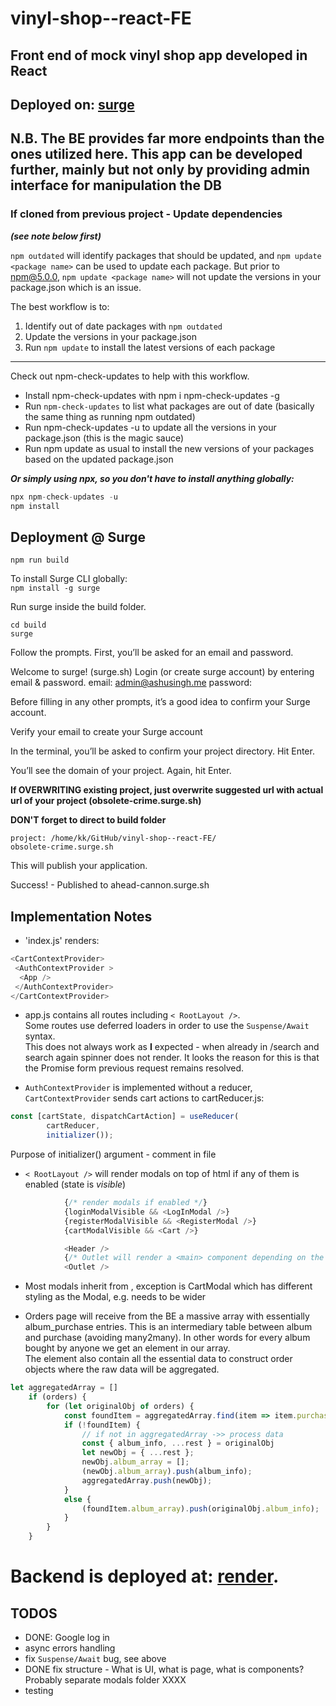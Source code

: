 # vinyl-shop--react-FE

## Front end of mock vinyl shop app developed in React

## Deployed on: [surge](http://obsolete-crime.surge.sh/)

## N.B. The BE provides far more endpoints than the ones utilized here. This app can be developed further, mainly but not only by providing admin interface for manipulation the DB

### If cloned from previous project - Update dependencies  

***(see note below first)***

`npm outdated` will identify packages that should be updated, and `npm update <package name>` can be used to update each package. But prior to npm@5.0.0, `npm update <package name>` will not update the versions in your package.json which is an issue.  

The best workflow is to:  

1. Identify out of date packages with `npm outdated`
2. Update the versions in your package.json
3. Run `npm update` to install the latest versions of each package

---

Check out npm-check-updates to help with this workflow.

- Install npm-check-updates with npm i npm-check-updates -g
- Run `npm-check-updates` to list what packages are out of date (basically the same thing as running npm outdated)
- Run npm-check-updates -u to update all the versions in your package.json (this is the magic sauce)
- Run npm update as usual to install the new versions of your packages based on the updated package.json  
  
***Or simply using npx, so you don't have to install anything globally:***

```js
npx npm-check-updates -u  
npm install
```

## Deployment @ Surge

```npm run build```

To install Surge CLI globally:  
```npm install -g surge```

Run surge inside the build folder.

```
cd build
surge
```

Follow the prompts. First, you’ll be asked for an email and password.

Welcome to surge! (surge.sh)
Login (or create surge account) by entering email & password.
      email: admin@ashusingh.me
      password:

Before filling in any other prompts, it’s a good idea to confirm your Surge account.

Verify your email to create your Surge account

In the terminal, you’ll be asked to confirm your project directory. Hit Enter.

You’ll see the domain of your project. Again, hit Enter.   

**If OVERWRITING existing project, just overwrite suggested url with actual url of your project (obsolete-crime.surge.sh)**  

**DON'T forget to direct to build folder**  

    project: /home/kk/GitHub/vinyl-shop--react-FE/
    obsolete-crime.surge.sh 

This will publish your application.

   Success! - Published to ahead-cannon.surge.sh
   

## Implementation Notes

- 'index.js' renders:

```js
<CartContextProvider>
 <AuthContextProvider >
  <App />
 </AuthContextProvider>
</CartContextProvider>
```

- app.js contains all routes including `< RootLayout />`.  
Some routes use deferred loaders in order to use the `Suspense/Await` syntax.  
This does not always work as **I** expected - when already in /search and search again spinner does not render.  It looks the reason for this is that the Promise form previous request remains resolved.  

- `AuthContextProvider` is implemented without a reducer, `CartContextProvider` sends cart actions to cartReducer.js:

```js
const [cartState, dispatchCartAction] = useReducer(
        cartReducer,
        initializer());
```

Purpose of initializer() argument - comment in file
- `< RootLayout />` will render modals on top of html if any of them is enabled (state is *visible*)

```js
            {/* render modals if enabled */}
            {loginModalVisible && <LogInModal />}
            {registerModalVisible && <RegisterModal />}
            {cartModalVisible && <Cart />}

            <Header />
            {/* Outlet will render a <main> component depending on the route selected */}
            <Outlet />

```

- Most modals inherit from <Modal>, exception is CartModal which has different styling as the Modal, e.g. needs to be wider  

- Orders page will receive from the BE a massive array with essentially album_purchase entries. This is an intermediary table between album and purchase (avoiding many2many). In other words for every album bought by anyone we get an element in our array.  
The element also contain all the essential data to construct order objects where the raw data will be aggregated. 

```js
let aggregatedArray = []
    if (orders) {
        for (let originalObj of orders) {
            const foundItem = aggregatedArray.find(item => item.purchase_id === originalObj.purchase_id);
            if (!foundItem) {
                // if not in aggregatedArray ->> process data
                const { album_info, ...rest } = originalObj
                let newObj = { ...rest };
                newObj.album_array = [];
                (newObj.album_array).push(album_info);
                aggregatedArray.push(newObj);
            }
            else {
                (foundItem.album_array).push(originalObj.album_info);
            }
        }
    }
```

# Backend is deployed at: [render](https://vinyl-shop.onrender.com/).

## TODOS

- DONE: Google log in
- async errors handling
- fix `Suspense/Await` bug, see above
- DONE fix structure - What is UI, what is page, what is components? Probably separate modals folder  XXXX
- testing